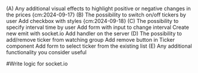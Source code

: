 (A) Any additional visual effects to highlight positive or negative changes in the prices {cm:2024-09-17}
(B) The possibility to switch on/off tickers by user
  Add checkbox with styles {cm:2024-09-18}
(C) The possibility to specify interval time by user
  Add form with input to change interval
  Create new emit with socket.io
  Add handler on the server
(D) The possibility to add/remove ticker from watching group
  Add remove button in Ticker component
  Add form to select ticker from the existing list
(E) Any additional functionality you consider useful

#Write logic for socket.io